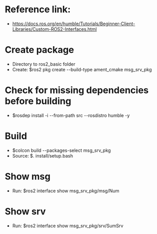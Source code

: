 # Reference link:
- https://docs.ros.org/en/humble/Tutorials/Beginner-Client-Libraries/Custom-ROS2-Interfaces.html

# Create package
- Directory to ros2_basic folder
- Create: $ros2 pkg create --build-type ament_cmake msg_srv_pkg

# Check for missing dependencies before building
- $rosdep install -i --from-path src --rosdistro humble -y

# Build
- $colcon build --packages-select msg_srv_pkg
- Source: $. install/setup.bash

# Show msg
- Run: $ros2 interface show msg_srv_pkg/msg/Num

# Show srv
- Run: $ros2 interface show msg_srv_pkg/srv/SumSrv
